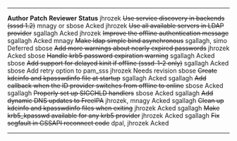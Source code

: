   ------------ ----------------------------------------------------------------------- ---------------- ----------------
  **Author**   **Patch**                                                               **Reviewer**     **Status**
  jhrozek      ~~Use service discovery in backends (sssd 1.2)~~                        mnagy or sbose   Acked
  jhrozek      ~~Use all available servers in LDAP provider~~                          sgallagh         Acked
  jhrozek      ~~Improve the offline authentication message~~                          sgallagh         Acked
  mnagy        ~~Make ldap simple bind asynchronous~~                                  sgallagh, simo   Deferred
  sbose        ~~Add more warnings about nearly expired passwords~~                    jhrozek          Acked
  sbose        ~~Handle krb5 password expiration warning~~                             sgallagh         Acked
  sbose        ~~Add support for delayed kinit if offline (sssd-1-2 only)~~            sgallagh         Acked
  sbose        Add retry option to pam\_sss                                            jhrozek          Needs revision
  sbose        ~~Create kdcinfo and kpasswdinfo file at startup~~                      sgallagh         Acked
  sgallagh     ~~Add callback when the ID provider switches from offline to online~~   sbose            Acked
  sgallagh     ~~Properly set up SIGCHLD handlers~~                                    sbose            Acked
  sgallagh     ~~Add dynamic DNS updates to FreeIPA~~                                  jhrozek, mnagy   Acked
  sgallagh     ~~Clean up kdcinfo and kpasswdinfo files when exiting~~                 jhrozek          Acked
  sgallagh     ~~Make krb5\_kpasswd available for any krb5 provider~~                  jhrozek          Acked
  sgallagh     ~~Fix segfault in GSSAPI reconnect code~~                               dpal, jhrozek    Acked
  ------------ ----------------------------------------------------------------------- ---------------- ----------------


